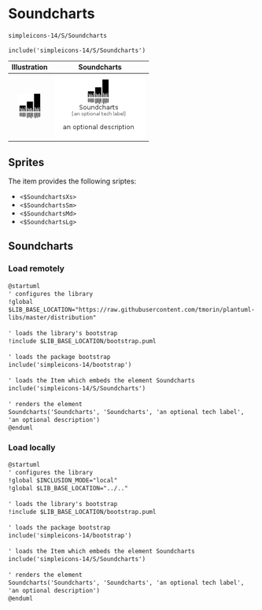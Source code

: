 # Soundcharts


```text
simpleicons-14/S/Soundcharts
```

```text
include('simpleicons-14/S/Soundcharts')
```



| Illustration | Soundcharts |
| :---: | :---: |
| ![illustration for Illustration](../../simpleicons-14/S/Soundcharts.png) | ![illustration for Soundcharts](../../simpleicons-14/S/Soundcharts.Local.png) |



## Sprites
The item provides the following sriptes:

- `<$SoundchartsXs>`
- `<$SoundchartsSm>`
- `<$SoundchartsMd>`
- `<$SoundchartsLg>`





## Soundcharts

### Load remotely
```plantuml
@startuml
' configures the library
!global $LIB_BASE_LOCATION="https://raw.githubusercontent.com/tmorin/plantuml-libs/master/distribution"

' loads the library's bootstrap
!include $LIB_BASE_LOCATION/bootstrap.puml

' loads the package bootstrap
include('simpleicons-14/bootstrap')

' loads the Item which embeds the element Soundcharts
include('simpleicons-14/S/Soundcharts')

' renders the element
Soundcharts('Soundcharts', 'Soundcharts', 'an optional tech label', 'an optional description')
@enduml
```

### Load locally
```plantuml
@startuml
' configures the library
!global $INCLUSION_MODE="local"
!global $LIB_BASE_LOCATION="../.."

' loads the library's bootstrap
!include $LIB_BASE_LOCATION/bootstrap.puml

' loads the package bootstrap
include('simpleicons-14/bootstrap')

' loads the Item which embeds the element Soundcharts
include('simpleicons-14/S/Soundcharts')

' renders the element
Soundcharts('Soundcharts', 'Soundcharts', 'an optional tech label', 'an optional description')
@enduml
```

